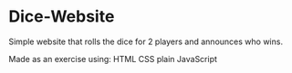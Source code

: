 # Dice-Website
Simple website that rolls the dice for 2 players and announces who wins.

Made as an exercise using: 
HTML
CSS
plain JavaScript
